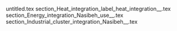 untitled.tex
section_Heat_integration_label_heat_integration__.tex
section_Energy_integration_Nasibeh_use__.tex
section_Industrial_cluster_integration_Nasibeh__.tex
